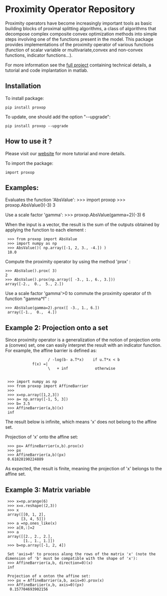 
# Proximity Operator Repository 

Proximity operators have become increasingly important tools as basic 
building blocks of proximal splitting algorithms, a class of algorithms 
that decompose complex composite convex optimization methods into simple 
steps involving one of the functions present in the model. This package provides
implementations of the proximity operator of various
functions (function of scalar variable or multivariate,convex and non-convex functions, 
indicator functions...). 

For more information see the [full project](http://proximity-operator.net/) containing technical details, a tutorial and code implantation in matlab.

## Installation

To install package:

    pip install proxop

To update, one should add the option "--upgrade":

    pip install proxop --upgrade

## How to use it ?

Please visit our [website](http://proximity-operator.net/)  for more tutorial and more details.

To import the package:

    import proxop

## Examples:

Evaluates the function 'AbsValue':
    >>> import proxop
    >>> proxop.AbsValue()(-3)
    3

Use a scale factor 'gamma':
    >>> proxop.AbsValue(gamma=2)(-3)
    6

When the input is a vector, the result is the sum of the outputs obtained by applying the function to each element :

     >>> from proxop import AbsValue
     >>> import numpy as np
     >>> AbsValue()( np.array([-1, 2, 3., -4.]) )
     10.0
  
Compute the proximity operator by using the method 'prox' :

    >>> AbsValue().prox( 3)
    2
    >>> AbsValue().prox(np.array([ -3., 1., 6., 3.]))
    array([-2.,  0.,  5., 2.])


Use a scale factor 'gamma'>0 to commute the proximity operator of  th function "gamma*f" :

    >>> AbsValue(gamma=2).prox([ -3., 1., 6.])
     array([-1.,  0.,  4.])

## Example 2: Projection onto a set
Since proximity operator is a generalization of the notion of projection onto a (convex) set,
one can easily interpret the result with an indicator function. For example, the affine barrier is defined as:

                       / -log(b- a.T*x)    if u.T*x < b
                f(x) =|
                       \   + inf            otherwise


     >>> import numpy as np
     >>> from proxop import AffineBarrier
     >>>
     >>> x=np.array([1,2,3])
     >>> a= np.array([-1, 5, 3])
     >>> b= 3.5
     >>> AffineBarrier(a,b)(x)
     inf  

The result below is infinite, which means 'x' does not belong to the affine set.

Projection of 'x' onto the affine set:

     >>> px= AffineBarrier(x,b).prox(x) 
     >>> px
     >>> AffineBarrier(a,b)(px)
     0.61828190224889

As expected, the result is finite, meaning the projection of 'x' belongs to the affine set.

## Example 3: Matrix variable

     >>> x=np.arange(6)
     >>> x=x.reshape((2,3))
     >>> x
     array([[0, 1, 2],
           [3, 4, 5]])
     >>> a =np.ones_like(x)
     >>> a[0,:]=2
     >>> a
     array([[2., 2., 2.],
            [1., 1., 1.]])
     >>> b=np.array([-1, 2, 4])
     
     Set 'axis=0' to process along the rows of the matrix 'x' (note the dimension of 'b' must be compatible with the shape of 'x'):
     >>> AffineBarrier(a,b, direction=0)(x)
     inf
     
     Projection of x onton the affine set:
     >>> px = AffineBarrier(a,b, axis=0).prox(x)  
     >>> AffineBariier(x,b, axis=0)(px)
      0.157704693902156